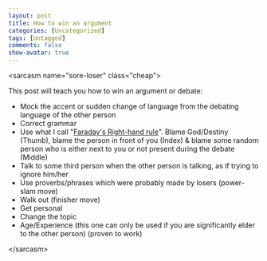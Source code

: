 ```yaml
---
layout: post
title: How to win an argument
categories: [Uncategorized]
tags: [Untagged]
comments: false
show-avatar: true
---
```


&lt;sarcasm name="sore-loser" class="cheap"&gt;

This post will teach you how to win an argument or debate:
<ul>
	<li>Mock the accent or sudden change of language from the debating language of the other person</li>
	<li>Correct grammar</li>
	<li>Use what I call "<a href="http://en.wikipedia.org/wiki/Right-hand_rule" target="_blank">Faraday's Right-hand rule</a>". Blame God/Destiny (Thumb), blame the person in front of you (Index) &amp; blame some random person who is either next to you or not present during the debate (Middle)</li>
	<li>Talk to some third person when the other person is talking, as if trying to ignore him/her</li>
	<li>Use proverbs/phrases which were probably made by losers (power-slam move)</li>
	<li>Walk out (finisher move)</li>
	<li>Get personal</li>
	<li>Change the topic</li>
	<li>Age/Experience (this one can only be used if you are significantly elder to the other person) (proven to work)</li>
</ul>
&lt;/sarcasm&gt;